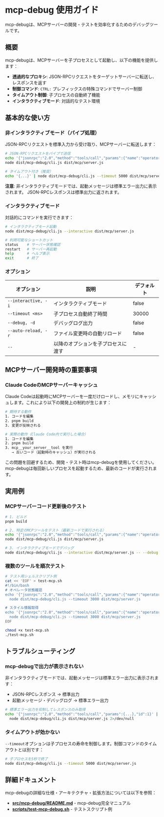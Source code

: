 # mcp-debug 使用ガイド

mcp-debugは、MCPサーバーの開発・テストを効率化するためのデバッグツールです。

## 概要

mcp-debugは、MCPサーバーを子プロセスとして起動し、以下の機能を提供します：

- **透過的なプロキシ**: JSON-RPCリクエストをターゲットサーバーに転送し、レスポンスを返す
- **制御コマンド**: `CTRL:` プレフィックスの特殊コマンドでサーバー制御
- **タイムアウト制御**: 子プロセスの自動終了機能
- **インタラクティブモード**: 対話的なテスト環境

## 基本的な使い方

### 非インタラクティブモード（パイプ処理）

JSON-RPCリクエストを標準入力から受け取り、MCPサーバーに転送します：

```bash
# JSON-RPCリクエストをパイプで送信
echo '{"jsonrpc":"2.0","method":"tools/call","params":{"name":"operator_styles","arguments":{"character":"dia"}},"id":1}' | \
node dist/mcp-debug/cli.js dist/mcp/server.js

# タイムアウト付き（推奨）
echo '{...}' | node dist/mcp-debug/cli.js --timeout 5000 dist/mcp/server.js
```

**注意**: 非インタラクティブモードでは、起動メッセージは標準エラー出力に表示されます。
JSON-RPCレスポンスは標準出力に返されます。

### インタラクティブモード

対話的にコマンドを実行できます：

```bash
# インタラクティブモード起動
node dist/mcp-debug/cli.js --interactive dist/mcp/server.js

# 利用可能なショートカット
status    # サーバー状態確認
restart   # サーバー再起動  
help      # ヘルプ表示
exit      # 終了
```

### オプション

| オプション | 説明 | デフォルト |
|-----------|------|------------|
| `--interactive, -i` | インタラクティブモード | false |
| `--timeout <ms>` | 子プロセス自動終了時間 | 30000 |
| `--debug, -d` | デバッグログ出力 | false |
| `--auto-reload, -r` | ファイル変更時の自動リロード | false |
| `--` | 以降のオプションを子プロセスに渡す | - |

## MCPサーバー開発時の重要事項

### Claude CodeのMCPサーバーキャッシュ

Claude Codeは起動時にMCPサーバーを一度だけロードし、メモリにキャッシュします。これにより以下の開発上の制約が生じます：

```bash
# 期待する動作
1. コードを編集
2. pnpm build
3. 変更が反映される

# 実際の動作（Claude Code内で実行した場合）
1. コードを編集
2. pnpm build
3. mcp__your_server__tool を実行
   → 古いコード（起動時のキャッシュ）が実行される
```

この問題を回避するため、開発・テスト時はmcp-debugを使用してください。mcp-debugは毎回新しいプロセスを起動するため、最新のコードが実行されます。

## 実用例

### MCPサーバーコード更新後のテスト

```bash
# 1. ビルド
pnpm build

# 2. 特定のMCPツールをテスト（最新コードで実行される）
echo '{"jsonrpc":"2.0","method":"tools/call","params":{"name":"operator_styles","arguments":{"character":"dia"}},"id":1}' | \
node dist/mcp-debug/cli.js dist/mcp/server.js

# 3. インタラクティブモードでデバッグ
node dist/mcp-debug/cli.js --interactive dist/mcp/server.js -- --debug
```

### 複数のツールを順次テスト

```bash
# テスト用シェルスクリプト例
cat << 'EOF' > test-mcp.sh
#!/bin/bash
# オペレータ状態確認
echo '{"jsonrpc":"2.0","method":"tools/call","params":{"name":"operator_status","arguments":{}},"id":1}' | \
  node dist/mcp-debug/cli.js --timeout 3000 dist/mcp/server.js

# スタイル情報取得
echo '{"jsonrpc":"2.0","method":"tools/call","params":{"name":"operator_styles","arguments":{"character":"dia"}},"id":2}' | \
  node dist/mcp-debug/cli.js --timeout 3000 dist/mcp/server.js
EOF

chmod +x test-mcp.sh
./test-mcp.sh
```

## トラブルシューティング

### mcp-debugで出力が表示されない

非インタラクティブモードでは、起動メッセージは標準エラー出力に表示されます：
- JSON-RPCレスポンス → 標準出力
- 起動メッセージ・デバッグログ → 標準エラー出力

```bash
# 標準エラー出力を抑制してレスポンスのみ取得
echo '{"jsonrpc":"2.0","method":"tools/call","params":{...},"id":1}' | \
  node dist/mcp-debug/cli.js dist/mcp/server.js 2>/dev/null
```

### タイムアウトが効かない

`--timeout`オプションは子プロセスの寿命を制御します。制御コマンドのタイムアウトとは別です：

```bash
# 子プロセスを5秒で終了
node dist/mcp-debug/cli.js --timeout 5000 dist/mcp/server.js
```

## 詳細ドキュメント

mcp-debugの詳細な仕様・アーキテクチャ・拡張方法については以下を参照：

- **[src/mcp-debug/README.md](../src/mcp-debug/README.md)** - mcp-debug完全マニュアル
- **[scripts/test-mcp-debug.sh](../scripts/test-mcp-debug.sh)** - テストスクリプト例